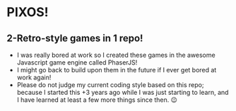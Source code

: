 # PIXOS!

## 2-Retro-style games in 1 repo!
* I was really bored at work so I created these games in the awesome Javascript game engine called PhaserJS!
* I might go back to build upon them in the future if I ever get bored at work again!
* Please do not judge my current coding style based on this repo;
because I started this +3 years ago while I was just starting to learn, and I have learned at least a few more things since then. 😉
